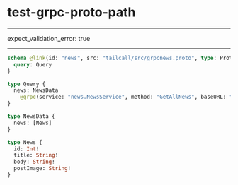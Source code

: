 # test-grpc-proto-path

---

expect_validation_error: true

---

```graphql @server
schema @link(id: "news", src: "tailcall/src/grpcnews.proto", type: Protobuf) {
  query: Query
}

type Query {
  news: NewsData
    @grpc(service: "news.NewsService", method: "GetAllNews", baseURL: "http://localhost:4000", protoId: "news")
}

type NewsData {
  news: [News]
}

type News {
  id: Int!
  title: String!
  body: String!
  postImage: String!
}
```
